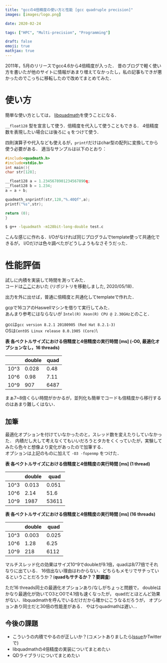 ```yaml
---
title: "gccの4倍精度の使い方と性能 [gcc quadruple precision]"
images: [images/logo.png]

date: 2020-02-24

tags: ["HPC", "Multi-precision", "Programming"]

draft: false
emoji: true
mathjax: true
---
```

2011年，5月のリリースでgcc4.6から4倍精度が入った．
昔のブログで軽く使い方を書いたが他のサイトに情報があまり増えてなかったし，私の記事もできが悪かったのでこっちに移転したので改めてまとめてみた．

# 使い方
簡単な使い方としては，
[libquadmath][quad]を使うことになる．

`__float128` 型を宣言して使う．倍精度を代入して使うこともできる．
4倍精度数を表現したい場合には後ろに `q` をつけて使う．

四則演算子や代入なども使えるが，`printf`だけはchar型の配列に変換してから使う必要がある．
適当なサンプルは以下のとおり：

```c
#include<quadmath.h>
#include<stdio.h>
int main(){
char str[128];

__float128 a = 1.2345678901234567890q;
__float128 b = 1.234;
a = a + b;

quadmath_snprintf(str,128,"%.40Qf",a);
printf("%s",str);

return (0);
}
```

``` sh
$ g++ -lquadmath -m128bit-long-double test.c
```

こんな感じに作れる．I/Oがなければ同じプログラムでtemplate使って共通化できるが，
I/Oだけは色々調べたがどうしようもなさそうだった．

# 性能評価

試しに内積を実装して時間を測ってみた．\
コードは[ここ][1]においた (リポジトリを移動しました, 2020/05/18)．

出力を外に出せば，普通に倍精度と共通化してtemplateで作れた．

gcpで16コアのHaswellマシンを借りて実行してみた．\
あんまり参考にはならないが `Intel(R) Xeon(R) CPU @ 2.30GHz`とのこと．

gccは`gcc version 8.2.1 20180905 (Red Hat 8.2.1-3)`\
OSは`CentOS Linux release 8.0.1905 (Core)`\

**表 各ベクトルサイズにおける倍精度と4倍精度の実行時間 [ms] (-O0, 最適化オプションなし，16 threads)**

|      | double | quad |
|------|--------|------|
| 10^3 | 0.028  | 0.48 |
| 10^6 | 0.98   | 7.11 |
| 10^9 | 907    | 6487 |

まぁ7~8倍くらい時間がかかるが，並列化も簡単でコードも倍精度から移行するのはあまり難しくはない．

## 加筆
最適化オプションを付けていなかったのと，スレッド数を変えたりしていなかった．
内積だし大して考えなくてもいいだろうとタカをくくっていたが，実験してみたら色々と想像より変化があったので加筆する．\
オプションは上記のものに加えて `-O3 -fopenmp` をつけた．

**表 各ベクトルサイズにおける倍精度と4倍精度の実行時間 [ms] (1 thread)**

|      | double | quad |
|------|--------|------|
| 10^3 | 0.013  | 0.051 |
| 10^6 | 2.14   | 51.6 |
| 10^9 | 1987   | 53611 |

**表 各ベクトルサイズにおける倍精度と4倍精度の実行時間 [ms] (16 threads)**

|      | double | quad |
|------|--------|------|
| 10^3 | 0.003  | 0.025 |
| 10^6 | 1.28   | 6.25 |
| 10^9 | 218    | 6112 |

マルチスレッド化の効果はサイズ10^9でdoubleが9.1倍，quadは8/77倍でそれなりに出ている．
16倍出ない理由はわからない．どちらもメモリでサチっているということだろうか？(**quadもサチるか？？要調査**)

ただ16 threads同士の最適化オプションあり/なしがちょっと問題で，
doubleはかなり最適化が効いてO3とO0で4.1倍も速くなったが，
quadだとほとんど効果がない．libquadmathを呼んでいるだけだから確かにこうなるだろうが，
オプションあり同士だと30倍の性能差がある．
やはりquadmathは遅い．．

## 今後の課題
* こういうの内積でやるのが正しいか？(コメントありましたら[Issue][3]かTwitterで)
* libquadmathの4倍精度の実装についてまとめたい
* QDライブラリについてまとめたい

[1]: https://github.com/t-hishinuma/high_precision_benchmark
[quad]: https://gcc.gnu.org/onlinedocs/libquadmath/ 
[3]: https://github.com/t-hishinuma/t-hishinuma.github.io/issues
